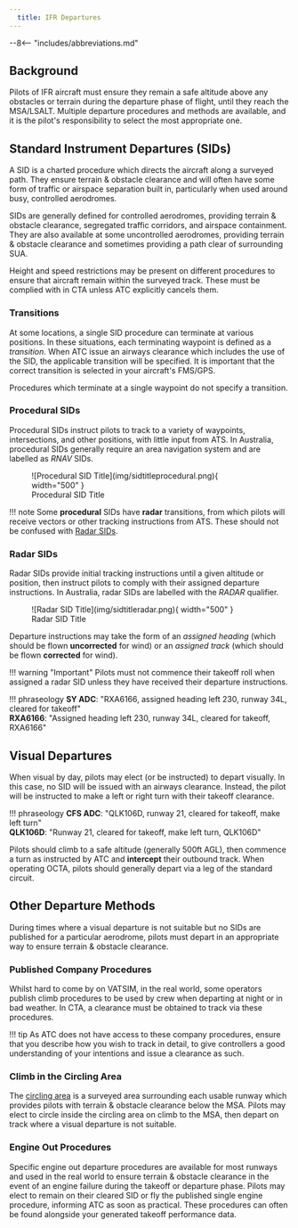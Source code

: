 ```yaml
---
  title: IFR Departures
---
```


--8<-- "includes/abbreviations.md"

## Background
Pilots of IFR aircraft must ensure they remain a safe altitude above any obstacles or terrain during the departure phase of flight, until they reach the MSA/LSALT. Multiple departure procedures and methods are available, and it is the pilot's responsibility to select the most appropriate one.

## Standard Instrument Departures (SIDs)
A SID is a charted procedure which directs the aircraft along a surveyed path. They ensure terrain & obstacle clearance and will often have some form of traffic or airspace separation built in, particularly when used around busy, controlled aerodromes.

SIDs are generally defined for controlled aerodromes, providing terrain & obstacle clearance, segregated traffic corridors, and airspace containment. They are also available at some uncontrolled aerodromes, providing terrain & obstacle clearance and sometimes providing a path clear of surrounding SUA.

Height and speed restrictions may be present on different procedures to ensure that aircraft remain within the surveyed track. These must be complied with in CTA unless ATC explicitly cancels them.

### Transitions
At some locations, a single SID procedure can terminate at various positions. In these situations, each terminating waypoint is defined as a *transition*. When ATC issue an airways clearance which includes the use of the SID, the applicable transition will be specified. It is important that the correct transition is selected in your aircraft's FMS/GPS.

Procedures which terminate at a single waypoint do not specify a transition.

### Procedural SIDs
Procedural SIDs instruct pilots to track to a variety of waypoints, intersections, and other positions, with little input from ATS. In Australia, procedural SIDs generally require an area navigation system and are labelled as *RNAV* SIDs.

<figure markdown> 
  ![Procedural SID Title](img/sidtitleprocedural.png){ width="500" }
  <figcaption>Procedural SID Title</figcaption>
</figure>

!!! note
    Some **procedural** SIDs have **radar** transitions, from which pilots will receive vectors or other tracking instructions from ATS. These should not be confused with [Radar SIDs](#radar-sids).

### Radar SIDs
Radar SIDs provide initial tracking instructions until a given altitude or position, then instruct pilots to comply with their assigned departure instructions. In Australia, radar SIDs are labelled with the *RADAR* qualifier.

<figure markdown> 
  ![Radar SID Title](img/sidtitleradar.png){ width="500" }
  <figcaption>Radar SID Title</figcaption>
</figure>

Departure instructions may take the form of an *assigned heading* (which should be flown **uncorrected** for wind) or an *assigned track* (which should be flown **corrected** for wind).

!!! warning "Important"
    Pilots must not commence their takeoff roll when assigned a radar SID unless they have received their departure instructions.

!!! phraseology
    **SY ADC**: "RXA6166, assigned heading left 230, runway 34L, cleared for takeoff"  
    **RXA6166**: "Assigned heading left 230, runway 34L, cleared for takeoff, RXA6166"

## Visual Departures
When visual by day, pilots may elect (or be instructed) to depart visually. In this case, no SID will be issued with an airways clearance. Instead, the pilot will be instructed to make a left or right turn with their takeoff clearance.

!!! phraseology
    **CFS ADC**: "QLK106D, runway 21, cleared for takeoff, make left turn"  
    **QLK106D**: "Runway 21, cleared for takeoff, make left turn, QLK106D"

Pilots should climb to a safe altitude (generally 500ft AGL), then commence a turn as instructed by ATC and **intercept** their outbound track. When operating OCTA, pilots should generally depart via a leg of the standard circuit.

## Other Departure Methods
During times where a visual departure is not suitable but no SIDs are published for a particular aerodrome, pilots must depart in an appropriate way to ensure terrain & obstacle clearance.

### Published Company Procedures
Whilst hard to come by on VATSIM, in the real world, some operators publish climb procedures to be used by crew when departing at night or in bad weather. In CTA, a clearance must be obtained to track via these procedures.

!!! tip
    As ATC does not have access to these company procedures, ensure that you describe how you wish to track in detail, to give controllers a good understanding of your intentions and issue a clearance as such.

### Climb in the Circling Area
The [circling area](./iaps.md#circling-areas) is a surveyed area surrounding each usable runway which provides pilots with terrain & obstacle clearance below the MSA. Pilots may elect to circle inside the circling area on climb to the MSA, then depart on track where a visual departure is not suitable.

### Engine Out Procedures
Specific engine out departure procedures are available for most runways and used in the real world to ensure terrain & obstacle clearance in the event of an engine failure during the takeoff or departure phase. Pilots may elect to remain on their cleared SID or fly the published single engine procedure, informing ATC as soon as practical. These procedures can often be found alongside your generated takeoff performance data.
